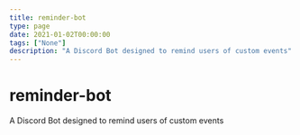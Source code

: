 ```yaml
---
title: reminder-bot
type: page
date: 2021-01-02T00:00:00
tags: ["None"]
description: "A Discord Bot designed to remind users of custom events"
---
```


# reminder-bot

A Discord Bot designed to remind users of custom events
